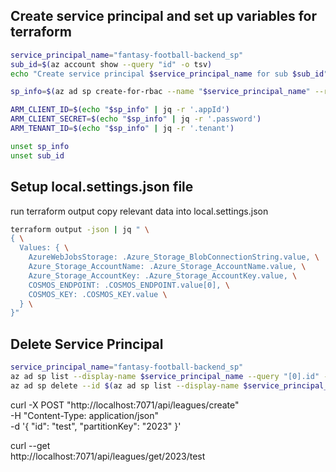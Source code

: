 
## Create service principal and set up variables for terraform
```bash
service_principal_name="fantasy-football-backend_sp"
sub_id=$(az account show --query "id" -o tsv)
echo "Create service principal $service_principal_name for sub $sub_id"

sp_info=$(az ad sp create-for-rbac --name "$service_principal_name" --role="Contributor" --scopes="/subscriptions/$sub_id" -o json)

ARM_CLIENT_ID=$(echo "$sp_info" | jq -r '.appId')
ARM_CLIENT_SECRET=$(echo "$sp_info" | jq -r '.password')
ARM_TENANT_ID=$(echo "$sp_info" | jq -r '.tenant') 

unset sp_info 
unset sub_id
```

## Setup local.settings.json file
run terraform output
copy relevant data into local.settings.json
```bash
terraform output -json | jq " \
{ \
  Values: { \
    AzureWebJobsStorage: .Azure_Storage_BlobConnectionString.value, \
    Azure_Storage_AccountName: .Azure_Storage_AccountName.value, \
    Azure_Storage_AccountKey: .Azure_Storage_AccountKey.value, \
    COSMOS_ENDPOINT: .COSMOS_ENDPOINT.value[0], \
    COSMOS_KEY: .COSMOS_KEY.value \
  } \
}"
```

## Delete Service Principal
```bash
service_principal_name="fantasy-football-backend_sp"
az ad sp list --display-name $service_principal_name --query "[0].id" -o tsv
az ad sp delete --id $(az ad sp list --display-name $service_principal_name --query "[0].id" -o tsv)
```


curl -X POST "http://localhost:7071/api/leagues/create" \
     -H "Content-Type: application/json" \
     -d '{ "id": "test", "partitionKey": "2023" }'

curl --get \
    http://localhost:7071/api/leagues/get/2023/test